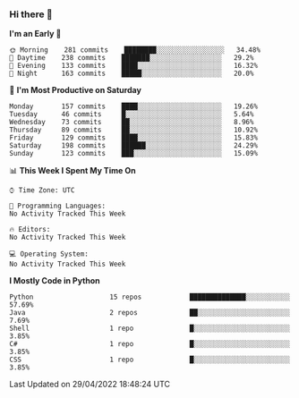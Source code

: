 ### Hi there 👋

<!--START_SECTION:waka-->
**I'm an Early 🐤** 

```text
🌞 Morning    281 commits    ████████░░░░░░░░░░░░░░░░░   34.48% 
🌆 Daytime    238 commits    ███████░░░░░░░░░░░░░░░░░░   29.2% 
🌃 Evening    133 commits    ████░░░░░░░░░░░░░░░░░░░░░   16.32% 
🌙 Night      163 commits    █████░░░░░░░░░░░░░░░░░░░░   20.0%

```
📅 **I'm Most Productive on Saturday** 

```text
Monday       157 commits    ████░░░░░░░░░░░░░░░░░░░░░   19.26% 
Tuesday      46 commits     █░░░░░░░░░░░░░░░░░░░░░░░░   5.64% 
Wednesday    73 commits     ██░░░░░░░░░░░░░░░░░░░░░░░   8.96% 
Thursday     89 commits     ██░░░░░░░░░░░░░░░░░░░░░░░   10.92% 
Friday       129 commits    ████░░░░░░░░░░░░░░░░░░░░░   15.83% 
Saturday     198 commits    ██████░░░░░░░░░░░░░░░░░░░   24.29% 
Sunday       123 commits    ███░░░░░░░░░░░░░░░░░░░░░░   15.09%

```


📊 **This Week I Spent My Time On** 

```text
⌚︎ Time Zone: UTC

💬 Programming Languages: 
No Activity Tracked This Week

🔥 Editors: 
No Activity Tracked This Week

💻 Operating System: 
No Activity Tracked This Week

```

**I Mostly Code in Python** 

```text
Python                   15 repos            ██████████████░░░░░░░░░░░   57.69% 
Java                     2 repos             ██░░░░░░░░░░░░░░░░░░░░░░░   7.69% 
Shell                    1 repo              █░░░░░░░░░░░░░░░░░░░░░░░░   3.85% 
C#                       1 repo              █░░░░░░░░░░░░░░░░░░░░░░░░   3.85% 
CSS                      1 repo              █░░░░░░░░░░░░░░░░░░░░░░░░   3.85%

```



 Last Updated on 29/04/2022 18:48:24 UTC
<!--END_SECTION:waka-->

<!--
**e1630m/e1630m** is a ✨ _special_ ✨ repository because its `README.md` (this file) appears on your GitHub profile.

Here are some ideas to get you started:

- 🔭 I’m currently working on ...
- 🌱 I’m currently learning ...
- 👯 I’m looking to collaborate on ...
- 🤔 I’m looking for help with ...
- 💬 Ask me about ...
- 📫 How to reach me: ...
- 😄 Pronouns: ...
- ⚡ Fun fact: ...
-->
